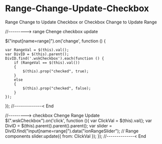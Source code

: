 # Range-Change-Update-Checkbox
Range Change to Update Checkbox or Checkbox Change to Update Range


//---------> range Chenge checkbox update

$("input[name=range]").on('change', function () {

    var RangeVal = $(this).val();
    var DivID = $(this).parent();
    DivID.find('.wskCheckbox').each(function () {
        if (RangeVal == $(this).val())
        {
            $(this).prop("checked", true);
        } 
        else
        {
            $(this).prop("checked", false);
        }
    });

});
//--------------< End

//---------> checkbox Chenge  Range Update
$(".wskCheckbox").on('click', function (){
    var ClickVal = $(this).val();
    var DivID = $(this).parent().parent().parent();
    var slider = DivID.find("input[name=range]").data("ionRangeSlider");    // Range components
    slider.update({
        from: ClickVal
    });
});
//--------------< End
    
